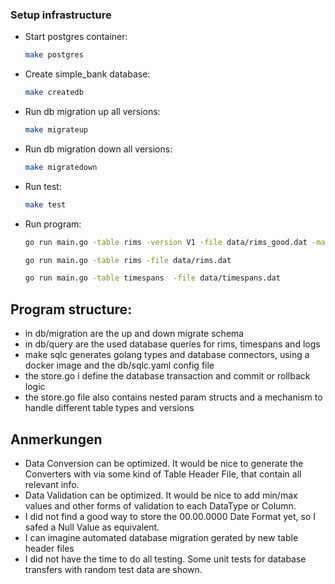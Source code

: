 ### Setup infrastructure

- Start postgres container:

    ```bash
    make postgres
    ```

- Create simple_bank database:

    ```bash
    make createdb
    ```

- Run db migration up all versions:

    ```bash
    make migrateup
    ```


- Run db migration down all versions:

    ```bash
    make migratedown
    ```

- Run test:

    ```bash
    make test
    ```

- Run program:

    ```bash
    go run main.go -table rims -version V1 -file data/rims_good.dat -max-fail-rate 5
    ```

    ```bash
    go run main.go -table rims -file data/rims.dat
    ```

    ```bash
    go run main.go -table timespans  -file data/timespans.dat
    ```
    

## Program structure:
- in db/migration are the up and down migrate schema
- in db/query are the used database queries for rims, timespans and logs
- make sqlc generates golang types and database connectors, using a docker image and the db/sqlc.yaml config file
- the store.go i define the database transaction and commit or rollback logic
- the store.go file also contains nested param structs and a mechanism to handle different table types and versions




## Anmerkungen

- Data Conversion can be optimized. It would be nice to generate the Converters with via some kind of Table Header File, that contain all relevant info.
- Data Validation can be optimized. It would be nice to add min/max values and other forms of validation to each DataType or Column.
- I did not find a good way to store the 00.00.0000 Date Format yet, so I safed a Null Value as equivalent.
- I can imagine automated database migration gerated by new table header files
- I did not have the time to do all testing. Some unit tests for database transfers with random test data are shown.
